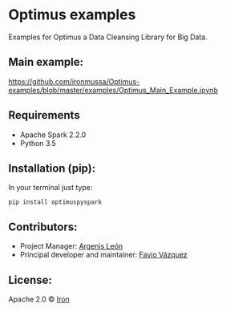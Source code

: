 # Optimus examples

Examples for Optimus a Data Cleansing Library for Big Data.

## Main example:

https://github.com/ironmussa/Optimus-examples/blob/master/examples/Optimus_Main_Example.ipynb

## Requirements
* Apache Spark 2.2.0
* Python 3.5

## Installation (pip):

In your terminal just type:

```
pip install optimuspyspark
```

## Contributors: 

 - Project Manager: [Argenis León](https://github.com/argenisleon) 
 - Principal developer and maintainer: [Favio Vázquez](https://github.com/faviovazquez)
 
## License:

Apache 2.0 © [Iron](https://github.com/ironmussa)
